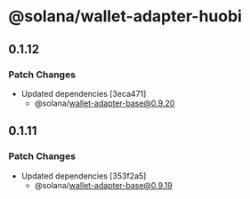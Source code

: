 # @solana/wallet-adapter-huobi

## 0.1.12

### Patch Changes

-   Updated dependencies [3eca471]
    -   @solana/wallet-adapter-base@0.9.20

## 0.1.11

### Patch Changes

-   Updated dependencies [353f2a5]
    -   @solana/wallet-adapter-base@0.9.19
